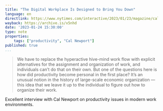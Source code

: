 ```yaml
---
title: "The Digital Workplace Is Designed to Bring You Down"
language: en
directlink: https://www.nytimes.com/interactive/2023/01/23/magazine/cal-newport-interview.html
wayback: https://archive.is/x5nhd
date: '2023-01-24 15:30:00'
type: note
properties:
    tags: ["productivity", "Cal Newport"]
published: true
...
```

> We have to replace the hyperactive hive-mind work flow with explicit alternatives for the assignment and organization of work, and individuals can’t do that on their own. But one of the questions here is how did productivity become personal in the first place? It’s an unusual notion in the history of large-scale economic organization — this idea that we leave it up to the individual to figure out how to organize their work.

Excellent interview with Cal Newport on productivity issues in modern work environments.